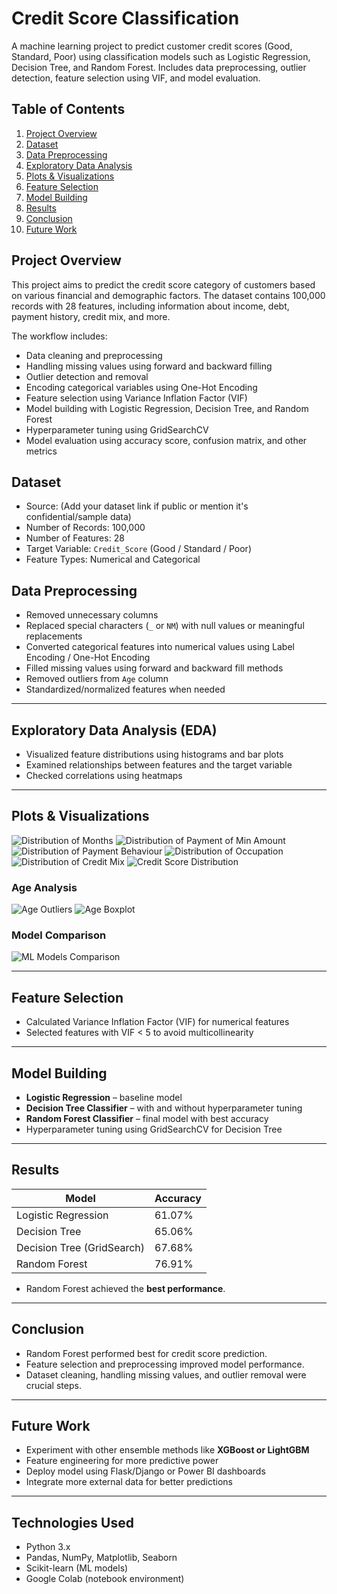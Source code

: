 # Credit Score Classification
A machine learning project to predict customer credit scores (Good, Standard, Poor) using classification models such as Logistic Regression, Decision Tree, and Random Forest. Includes data preprocessing, outlier detection, feature selection using VIF, and model evaluation.

## Table of Contents
1. [Project Overview](#project-overview)
2. [Dataset](#dataset)
3. [Data Preprocessing](#data-preprocessing)
4. [Exploratory Data Analysis](#exploratory-data-analysis)
5. [Plots & Visualizations](#plots--visualizations)
6. [Feature Selection](#feature-selection)
7. [Model Building](#model-building)
8. [Results](#results)
9. [Conclusion](#conclusion)
10. [Future Work](#future-work)

## Project Overview
This project aims to predict the credit score category of customers based on various financial and demographic factors. 
The dataset contains 100,000 records with 28 features, including information about income, debt, payment history, credit mix, and more.

The workflow includes:
- Data cleaning and preprocessing
- Handling missing values using forward and backward filling
- Outlier detection and removal
- Encoding categorical variables using One-Hot Encoding
- Feature selection using Variance Inflation Factor (VIF)
- Model building with Logistic Regression, Decision Tree, and Random Forest
- Hyperparameter tuning using GridSearchCV
- Model evaluation using accuracy score, confusion matrix, and other metrics

## Dataset
- Source: (Add your dataset link if public or mention it's confidential/sample data)
- Number of Records: 100,000
- Number of Features: 28
- Target Variable: `Credit_Score` (Good / Standard / Poor)
- Feature Types: Numerical and Categorical

## Data Preprocessing
- Removed unnecessary columns
- Replaced special characters (`_` or `NM`) with null values or meaningful replacements
- Converted categorical features into numerical values using Label Encoding / One-Hot Encoding
- Filled missing values using forward and backward fill methods
- Removed outliers from `Age` column
- Standardized/normalized features when needed

---

## Exploratory Data Analysis (EDA)
- Visualized feature distributions using histograms and bar plots
- Examined relationships between features and the target variable
- Checked correlations using heatmaps

---
## Plots & Visualizations

![Distribution of Months](images/plots/distribution_of_months.png)
![Distribution of Payment of Min Amount](images/plots/distribution_of_payment_of_min_amount.png)
![Distribution of Payment Behaviour](images/plots/distribution_of_payment_behaviour.png)
![Distribution of Occupation](images/plots/distribution_of_occupation.png)
![Distribution of Credit Mix](images/plots/distribution_of_credit_mix.png)
![Credit Score Distribution](images/plots/credit_score_distribution.png)

### Age Analysis
![Age Outliers](images/plots/age_outliers.png)
![Age Boxplot](images/plots/age_boxplot.png)

### Model Comparison
![ML Models Comparison](images/plots/ml_models_comparison.png)


---

## Feature Selection
- Calculated Variance Inflation Factor (VIF) for numerical features
- Selected features with VIF < 5 to avoid multicollinearity

---

## Model Building
- **Logistic Regression** – baseline model
- **Decision Tree Classifier** – with and without hyperparameter tuning
- **Random Forest Classifier** – final model with best accuracy
- Hyperparameter tuning using GridSearchCV for Decision Tree

---

## Results

| Model                     | Accuracy |
|----------------------------|---------|
| Logistic Regression        | 61.07%  |
| Decision Tree              | 65.06%  |
| Decision Tree (GridSearch) | 67.68%  |
| Random Forest              | 76.91%  |

- Random Forest achieved the **best performance**.

---

## Conclusion
- Random Forest performed best for credit score prediction.
- Feature selection and preprocessing improved model performance.
- Dataset cleaning, handling missing values, and outlier removal were crucial steps.

---

## Future Work
- Experiment with other ensemble methods like **XGBoost or LightGBM**
- Feature engineering for more predictive power
- Deploy model using Flask/Django or Power BI dashboards
- Integrate more external data for better predictions

---

## Technologies Used
- Python 3.x
- Pandas, NumPy, Matplotlib, Seaborn
- Scikit-learn (ML models)
- Google Colab (notebook environment)

